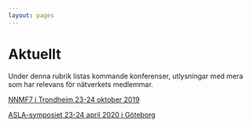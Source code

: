 ```yaml
---
layout: pages
---
```


# Aktuellt

Under denna rubrik listas kommande konferenser, utlysningar med mera som har relevans för nätverkets medlemmar.

[NNMF7 i Trondheim 23-24 oktober 2019](https://www.ntnu.no/nnmf7)

[ASLA-symposiet 23-24 april 2020 i Göteborg](https://asla2020.wordpress.com/)
